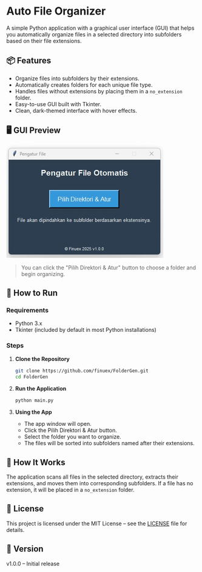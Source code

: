 # Auto File Organizer

A simple Python application with a graphical user interface (GUI) that helps you automatically organize files in a selected directory into subfolders based on their file extensions.

## 📦 Features

- Organize files into subfolders by their extensions.
- Automatically creates folders for each unique file type.
- Handles files without extensions by placing them in a `no_extension` folder.
- Easy-to-use GUI built with Tkinter.
- Clean, dark-themed interface with hover effects.

## 🖥️ GUI Preview

![Screenshot](https://github.com/finuex/FolderGen/blob/main/Screenshot.jpeg)

> You can click the "Pilih Direktori & Atur" button to choose a folder and begin organizing.

## 🚀 How to Run

### Requirements

- Python 3.x
- Tkinter (included by default in most Python installations)

### Steps

1. **Clone the Repository**

   ```bash
   git clone https://github.com/finuex/FolderGen.git
   cd FolderGen

2. **Run the Application**

   ```bash
   python main.py

3. **Using the App**

    - The app window will open.
    - Click the Pilih Direktori & Atur button.
    - Select the folder you want to organize.
    - The files will be sorted into subfolders named after their extensions.
  
## 🧠 How It Works
The application scans all files in the selected directory, extracts their extensions, and moves them into corresponding subfolders. If a file has no extension, it will be placed in a `no_extension` folder.

## 📄 License
This project is licensed under the MIT License – see the [LICENSE](LICENSE) file for details.

## 📌 Version
v1.0.0 – Initial release
